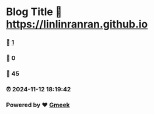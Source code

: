 # Blog Title :link: https://linlinranran.github.io 
### :page_facing_up: [1](https://linlinranran.github.io/tag.html) 
### :speech_balloon: 0 
### :hibiscus: 45 
### :alarm_clock: 2024-11-12 18:19:42 
### Powered by :heart: [Gmeek](https://github.com/Meekdai/Gmeek)
